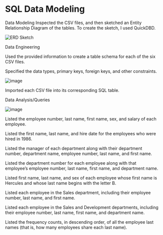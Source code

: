 # SQL Data Modeling

Data Modeling
Inspected the CSV files, and then sketched an Entity Relationship Diagram of the tables. To create the sketch, I used QuickDBD.

![ERD Sketch](https://user-images.githubusercontent.com/115593434/222475944-7a4ff62b-eb46-467e-bec8-ec350a20ec51.png)


Data Engineering

Used the provided information to create a table schema for each of the six CSV files.

Specified the data types, primary keys, foreign keys, and other constraints.

![image](https://user-images.githubusercontent.com/115593434/222476143-4b0a0574-f67f-49a8-a4cc-588ed2eef6a3.png)


Imported each CSV file into its corresponding SQL table.


Data Analysis/Queries

![image](https://user-images.githubusercontent.com/115593434/222476024-eb71b8ba-f51d-4d0e-bf38-d08b8c97aa08.png)

Listed the employee number, last name, first name, sex, and salary of each employee.

Listed the first name, last name, and hire date for the employees who were hired in 1986.

Listed the manager of each department along with their department number, department name, employee number, last name, and first name.

Listed the department number for each employee along with that employee’s employee number, last name, first name, and department name.

Listed first name, last name, and sex of each employee whose first name is Hercules and whose last name begins with the letter B.

Listed each employee in the Sales department, including their employee number, last name, and first name.

Listed each employee in the Sales and Development departments, including their employee number, last name, first name, and department name.

Listed the frequency counts, in descending order, of all the employee last names (that is, how many employees share each last name).

